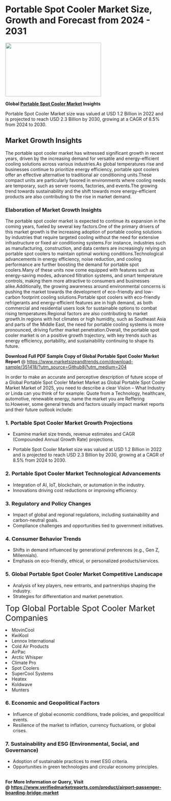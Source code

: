 <H1>Portable Spot Cooler Market Size, Growth and Forecast from 2024 - 2031</H1><img class="aligncenter size-medium wp-image-584254" src="https://thirdeyenews.in/wp-content/uploads/2024/09/Global-Market-Research-300x168.jpeg" alt="" width="300" height="168" /><p><strong>Global&nbsp;<a href="https://www.marketsizeandtrends.com/download-sample/351418/?utm_source=Github8j?utm_medium=204">Portable Spot Cooler Market</a> Insights</strong></p><p>Portable Spot Cooler Market size was valued at USD 1.2 Billion in 2022 and is projected to reach USD 2.3 Billion by 2030, growing at a CAGR of 8.5% from 2024 to 2030.</p><p><h2>Market Growth Insights</h2> The portable spot cooler market has witnessed significant growth in recent years, driven by the increasing demand for versatile and energy-efficient cooling solutions across various industries.As global temperatures rise and businesses continue to prioritize energy efficiency, portable spot coolers offer an effective alternative to traditional air conditioning units.These compact units are particularly favored in environments where cooling needs are temporary, such as server rooms, factories, and events.The growing trend towards sustainability and the shift towards more energy-efficient products are also contributing to the rise in market demand. <h3>Elaboration of Market Growth Insights</h3> The portable spot cooler market is expected to continue its expansion in the coming years, fueled by several key factors.One of the primary drivers of this market growth is the increasing adoption of portable cooling solutions by industries that require targeted cooling without the need for extensive infrastructure or fixed air conditioning systems.For instance, industries such as manufacturing, construction, and data centers are increasingly relying on portable spot coolers to maintain optimal working conditions.Technological advancements in energy efficiency, noise reduction, and cooling performance are further boosting the demand for portable spot coolers.Many of these units now come equipped with features such as energy-saving modes, advanced filtration systems, and smart temperature controls, making them more attractive to consumers and businesses alike.Additionally, the growing awareness around environmental concerns is pushing the market towards the development of eco-friendly and low-carbon footprint cooling solutions.Portable spot coolers with eco-friendly refrigerants and energy-efficient features are in high demand, as both commercial and residential users look for sustainable options to combat rising temperatures.Regional factors are also contributing to market growth.In regions with hot climates or high humidity, such as Southeast Asia and parts of the Middle East, the need for portable cooling systems is more pronounced, driving further market penetration.Overall, the portable spot cooler market is on a positive growth trajectory, with key trends such as energy efficiency, portability, and sustainability continuing to shape its future.</p><p><span class=""><strong>Download Full PDF Sample Copy of Global Portable Spot Cooler Market Report</strong> @ <a href="https://www.marketsizeandtrends.com/download-sample/351418/?utm_source=Github8j?utm_medium=204" target="_blank">https://www.marketsizeandtrends.com/download-sample/351418/?utm_source=Github8j?utm_medium=204</a></span></p><p>In order to make an accurate and perceptive description of future scope of a Global&nbsp;Portable Spot Cooler Market Market as Global&nbsp;Portable Spot Cooler Market Market of 2025, you need to describe a clear Vision &ndash; What Industry or Linda can you think of for example: Quote from a Technology, healthcare, automotive, renewable energy, name the market you are Reffering to.However, some general trends and factors usually impact market reports and their future outlook include:</p><h3>1.&nbsp;<strong>Portable Spot Cooler Market Growth Projections</strong></h3><ul><li>Examine market size trends, revenue estimates and CAGR (Compounded Annual Growth Rate) projections.</li><li><p>Portable Spot Cooler Market size was valued at USD 1.2 Billion in 2022 and is projected to reach USD 2.3 Billion by 2030, growing at a CAGR of 8.5% from 2024 to 2030.</p></li></ul><h3>2.&nbsp;<strong>Portable Spot Cooler Market Technological Advancements</strong></h3><ul><li>Integration of AI, IoT, blockchain, or automation in the industry.</li><li>Innovations driving cost reductions or improving efficiency.</li></ul><h3>3.&nbsp;<strong>Regulatory and Policy Changes</strong></h3><ul><li>Impact of global and regional regulations, including sustainability and carbon-neutral goals.</li><li>Compliance challenges and opportunities tied to government initiatives.</li></ul><h3>4.&nbsp;<strong>Consumer Behavior Trends</strong></h3><ul><li>Shifts in demand influenced by generational preferences (e.g., Gen Z, Millennials).</li><li>Emphasis on eco-friendly, ethical, or personalized products/services.</li></ul><h3>5.&nbsp;<strong>Global Portable Spot Cooler Market Competitive Landscape</strong></h3><ul><li>Analysis of key players, new entrants, and partnerships shaping the industry.</li><li>Strategies for differentiation and market penetration.</li></ul><p data-pm-slice="1 1 []"><span style="color: inherit; font-family: inherit; font-size: 25px;">Top Global Portable Spot Cooler Market Companies</span></p><div class="" data-test-id=""><p><li>MovinCool</li><li> KwiKool</li><li> Lennox International</li><li> Cold Air Products</li><li> AirPac</li><li> Arctic Whisper</li><li> Climate Pro</li><li> Spot Coolers</li><li> SuperCool Systems</li><li> Heatex</li><li> Koldwave</li><li> Munters</li></p></div><h3>6.&nbsp;<strong>Economic and Geopolitical Factors</strong></h3><ul><li>Influence of global economic conditions, trade policies, and geopolitical events.</li><li>Resilience of the market to inflation, currency fluctuations, or global crises.</li></ul><h3>7.&nbsp;<strong>Sustainability and ESG (Environmental, Social, and Governance)</strong></h3><ul><li>Adoption of sustainable practices to meet ESG criteria.</li><li>Opportunities in green technologies and circular economy principles.</li></ul><h2><strong style="font-size: 14px;">For More Information or Query, Visit @&nbsp;</strong><a style="background-color: #ffffff; font-size: 14px;" href="https://www.marketsizeandtrends.com/report/portable-spot-cooler-market/" target="_blank">https://www.verifiedmarketreports.com/product/airport-passenger-boarding-bridge-market</a></h2>
